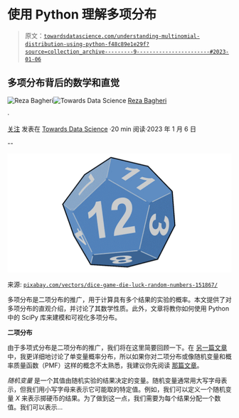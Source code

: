 # 使用 Python 理解多项分布

> 原文：[`towardsdatascience.com/understanding-multinomial-distribution-using-python-f48c89e1e29f?source=collection_archive---------9-----------------------#2023-01-06`](https://towardsdatascience.com/understanding-multinomial-distribution-using-python-f48c89e1e29f?source=collection_archive---------9-----------------------#2023-01-06)

## 多项分布背后的数学和直觉

[](https://reza-bagheri79.medium.com/?source=post_page-----f48c89e1e29f--------------------------------)![Reza Bagheri](https://reza-bagheri79.medium.com/?source=post_page-----f48c89e1e29f--------------------------------)[](https://towardsdatascience.com/?source=post_page-----f48c89e1e29f--------------------------------)![Towards Data Science](https://towardsdatascience.com/?source=post_page-----f48c89e1e29f--------------------------------) [Reza Bagheri](https://reza-bagheri79.medium.com/?source=post_page-----f48c89e1e29f--------------------------------)

·

[关注](https://medium.com/m/signin?actionUrl=https%3A%2F%2Fmedium.com%2F_%2Fsubscribe%2Fuser%2Fda2d000eaa4d&operation=register&redirect=https%3A%2F%2Ftowardsdatascience.com%2Funderstanding-multinomial-distribution-using-python-f48c89e1e29f&user=Reza+Bagheri&userId=da2d000eaa4d&source=post_page-da2d000eaa4d----f48c89e1e29f---------------------post_header-----------) 发表在 [Towards Data Science](https://towardsdatascience.com/?source=post_page-----f48c89e1e29f--------------------------------) ·20 min 阅读·2023 年 1 月 6 日[](https://medium.com/m/signin?actionUrl=https%3A%2F%2Fmedium.com%2F_%2Fvote%2Ftowards-data-science%2Ff48c89e1e29f&operation=register&redirect=https%3A%2F%2Ftowardsdatascience.com%2Funderstanding-multinomial-distribution-using-python-f48c89e1e29f&user=Reza+Bagheri&userId=da2d000eaa4d&source=-----f48c89e1e29f---------------------clap_footer-----------)

--

[](https://medium.com/m/signin?actionUrl=https%3A%2F%2Fmedium.com%2F_%2Fbookmark%2Fp%2Ff48c89e1e29f&operation=register&redirect=https%3A%2F%2Ftowardsdatascience.com%2Funderstanding-multinomial-distribution-using-python-f48c89e1e29f&source=-----f48c89e1e29f---------------------bookmark_footer-----------)![](img/be421088ce08f6be5825b9f3e0a934fa.png)

来源: [`pixabay.com/vectors/dice-game-die-luck-random-numbers-151867/`](https://pixabay.com/vectors/dice-game-die-luck-random-numbers-151867/)

多项分布是二项分布的推广，用于计算具有多个结果的实验的概率。本文提供了对多项分布的直观介绍，并讨论了其数学性质。此外，文章将教你如何使用 Python 中的 SciPy 库来建模和可视化多项分布。

**二项分布**

由于多项式分布是二项分布的推广，我们将在这里简要回顾一下。在 [另一篇文章](https://medium.com/towards-data-science/understanding-probability-distributions-using-python-9eca9c1d9d38) 中，我更详细地讨论了单变量概率分布，所以如果你对二项分布或像随机变量和概率质量函数（PMF）这样的概念不太熟悉，我建议你先阅读 [那篇文章](https://medium.com/towards-data-science/understanding-probability-distributions-using-python-9eca9c1d9d38)。

*随机变量* 是一个其值由随机实验的结果决定的变量。随机变量通常用大写字母表示，但我们用小写字母来表示它可能取的特定值。例如，我们可以定义一个随机变量 *X* 来表示掷硬币的结果。为了做到这一点，我们需要为每个结果分配一个数值。我们可以表示…
